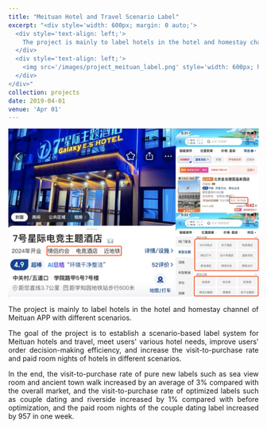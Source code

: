 ```yaml
---
title: "Meituan Hotel and Travel Scenario Label"
excerpt: "<div style='width: 600px; margin: 0 auto;'>
  <div style='text-align: left;'> 
    The project is mainly to label hotels in the hotel and homestay channel of Meituan APP with different scenarios.
  </div>
  <div style='text-align: left;'>
    <img src='/images/project_meituan_label.png' style='width: 600px; height: auto; display: block;' alt='Movie Box Office Prediction System'>
  </div>
</div>"
collection: projects
date: 2019-04-01
venue: 'Apr 01'
---
```



 
<img src='/images/project_meituan_label.png' style='width: 800px; height: auto;'>
 
<p style="text-align: justify;">The project is mainly to label hotels in the hotel and homestay channel of Meituan APP with different scenarios.</p>


<p style="text-align: justify;">The goal of the project is to establish a scenario-based label system for Meituan hotels and travel, meet users' various hotel needs, improve users' order decision-making efficiency, and increase the visit-to-purchase rate and paid room nights of hotels in different scenarios.</p>

 
<p style="text-align: justify;">In the end, the visit-to-purchase rate of pure new labels such as sea view room and ancient town walk increased by an average of 3% compared with the overall market, and the visit-to-purchase rate of optimized labels such as couple dating and riverside increased by 1% compared with before optimization, and the paid room nights of the couple dating label increased by 957 in one week.</p>


